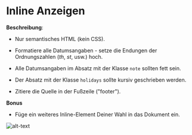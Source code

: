 # Inline Anzeigen

**Beschreibung**:
* Nur semantisches HTML (kein CSS).

* Formatiere alle Datumsangaben - setze die Endungen der  Ordnungszahlen (_th_, _st_, usw.) hoch.

* Alle Datumsangaben im Absatz mit der Klasse `note` sollten fett sein.

* Der Absatz mit der Klasse `holidays` sollte kursiv geschrieben werden.

* Zitiere die Quelle in der Fußzeile ("footer").

**Bonus**
* Füge ein weiteres Inline-Element Deiner Wahl in das Dokument ein.

![alt-text](/image/reference.png "Reference Image")
